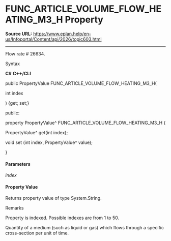 # FUNC_ARTICLE_VOLUME_FLOW_HEATING_M3_H Property

**Source URL:** https://www.eplan.help/en-us/Infoportal/Content/api/2026/topic603.html

---

Flow rate # 26634.

Syntax

**C#**
**C++/CLI**


public PropertyValue FUNC_ARTICLE_VOLUME_FLOW_HEATING_M3_H( 

   int index

) {get; set;}

public:

property PropertyValue^ FUNC_ARTICLE_VOLUME_FLOW_HEATING_M3_H {

   PropertyValue^ get(int index);

   void set (int index, PropertyValue^ value);

}


#### Parameters

*index*

#### Property Value

Returns property value of type System.String.

Remarks

Property is indexed. Possible indexes are from 1 to 50.

Quantity of a medium (such as liquid or gas) which flows through a specific cross-section per unit of time.
